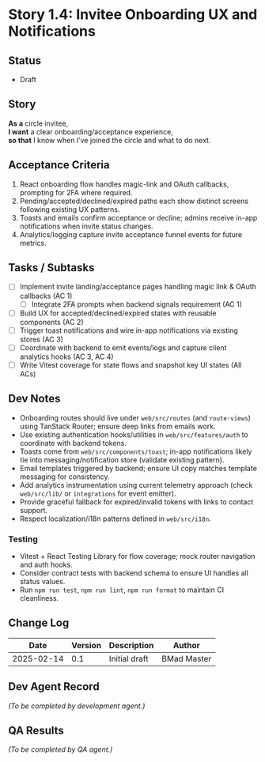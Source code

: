 # Story 1.4: Invitee Onboarding UX and Notifications

## Status
- Draft

## Story
**As a** circle invitee,  
**I want** a clear onboarding/acceptance experience,  
**so that** I know when I’ve joined the circle and what to do next.

## Acceptance Criteria
1. React onboarding flow handles magic-link and OAuth callbacks, prompting for 2FA where required.  
2. Pending/accepted/declined/expired paths each show distinct screens following existing UX patterns.  
3. Toasts and emails confirm acceptance or decline; admins receive in-app notifications when invite status changes.  
4. Analytics/logging capture invite acceptance funnel events for future metrics.

## Tasks / Subtasks
- [ ] Implement invite landing/acceptance pages handling magic link & OAuth callbacks (AC 1)  
  - [ ] Integrate 2FA prompts when backend signals requirement (AC 1)  
- [ ] Build UX for accepted/declined/expired states with reusable components (AC 2)  
- [ ] Trigger toast notifications and wire in-app notifications via existing stores (AC 3)  
- [ ] Coordinate with backend to emit events/logs and capture client analytics hooks (AC 3, AC 4)  
- [ ] Write Vitest coverage for state flows and snapshot key UI states (All ACs)

## Dev Notes
- Onboarding routes should live under `web/src/routes` (and `route-views`) using TanStack Router; ensure deep links from emails work.  
- Use existing authentication hooks/utilities in `web/src/features/auth` to coordinate with backend tokens.  
- Toasts come from `web/src/components/toast`; in-app notifications likely tie into messaging/notification store (validate existing pattern).  
- Email templates triggered by backend; ensure UI copy matches template messaging for consistency.  
- Add analytics instrumentation using current telemetry approach (check `web/src/lib/` or `integrations` for event emitter).  
- Provide graceful fallback for expired/invalid tokens with links to contact support.  
- Respect localization/i18n patterns defined in `web/src/i18n`.

### Testing
- Vitest + React Testing Library for flow coverage; mock router navigation and auth hooks.  
- Consider contract tests with backend schema to ensure UI handles all status values.  
- Run `npm run test`, `npm run lint`, `npm run format` to maintain CI cleanliness.

## Change Log
| Date | Version | Description | Author |
| --- | --- | --- | --- |
| 2025-02-14 | 0.1 | Initial draft | BMad Master |

## Dev Agent Record
*(To be completed by development agent.)*

## QA Results
*(To be completed by QA agent.)*
